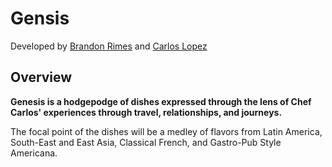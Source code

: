 # Gensis

Developed by [Brandon Rimes](https://github.com/BrandonRimes) and [Carlos Lopez](https://github.com/carloslopez0250)

## Overview

**Genesis is a hodgepodge of dishes expressed through the lens of Chef Carlos' experiences through travel, relationships, and journeys.**

The focal point of the dishes will be a medley of flavors from Latin America, South-East and East Asia, Classical French, and Gastro-Pub Style Americana.


### 